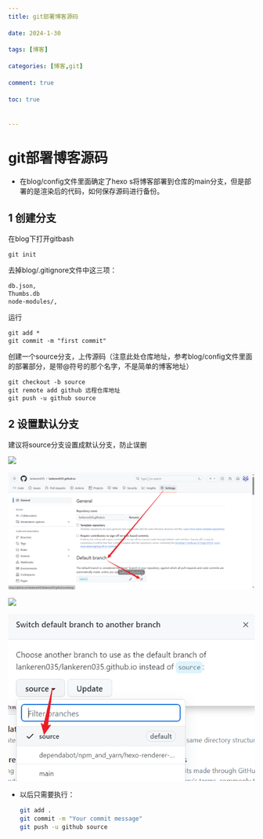 ```yaml
---
title: git部署博客源码

date: 2024-1-30

tags: [博客]

categories: [博客,git]

comment: true

toc: true


---
```


#

 <!--more-->

# git部署博客源码

- 在blog/config文件里面确定了hexo s将博客部署到仓库的main分支，但是部署的是渲染后的代码，如何保存源码进行备份。



## 1 创建分支

在blog下打开gitbash

```
git init 
```

去掉blog/.gitignore文件中这三项：

```
db.json,
Thumbs.db
node-modules/,
```

运行

```
git add *
git commit -m "first commit"
```

创建一个source分支，上传源码（注意此处仓库地址，参考blog/config文件里面的部署部分，是带@符号的那个名字，不是简单的博客地址）

```
git checkout -b source
git remote add github 远程仓库地址
git push -u github source
```



## 2 设置默认分支

建议将source分支设置成默认分支，防止误删

![](D:\blog\themes\yilia\source\img\hexo\config\1.png)

![](img/hexo/config/1.png)

![](D:\blog\themes\yilia\source\img\hexo\config\2.png)

![](img/hexo/config/2.png)



- 以后只需要执行：

  ```bash
  git add .
  git commit -m "Your commit message"
  git push -u github source
  
  ```

  